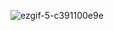 ![ezgif-5-c391100e9e](https://github.com/user-attachments/assets/10e1111d-28b6-4a36-95b3-944798b36354)
